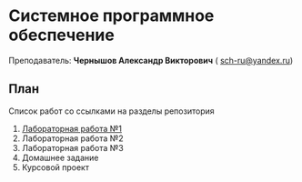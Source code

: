 # Системное программное обеспечение


Преподаватель: **Чернышов Александр Викторович** ( sch-ru@yandex.ru)

## План

Список работ со ссылками на разделы репозитория

1. [Лабораторная работа №1](https://github.com/mafin1799/BMSTU/blob/main/4term/System%20software/Lab1.md)
2. Лабораторная работа №2
3. Лабораторная работа №3
4. Домашнее задание
5. Курсовой проект
